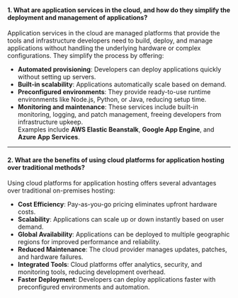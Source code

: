 #### **1. What are application services in the cloud, and how do they simplify the deployment and management of applications?**  

Application services in the cloud are managed platforms that provide the tools and infrastructure developers need to build, deploy, and manage applications without handling the underlying hardware or complex configurations. They simplify the process by offering:

- **Automated provisioning**: Developers can deploy applications quickly without setting up servers.
- **Built-in scalability**: Applications automatically scale based on demand.
- **Preconfigured environments**: They provide ready-to-use runtime environments like Node.js, Python, or Java, reducing setup time.
- **Monitoring and maintenance**: These services include built-in monitoring, logging, and patch management, freeing developers from infrastructure upkeep.  
    Examples include **AWS Elastic Beanstalk**, **Google App Engine**, and **Azure App Services**.

---

#### **2. What are the benefits of using cloud platforms for application hosting over traditional methods?**  

Using cloud platforms for application hosting offers several advantages over traditional on-premises hosting:

- **Cost Efficiency**: Pay-as-you-go pricing eliminates upfront hardware costs.
- **Scalability**: Applications can scale up or down instantly based on user demand.
- **Global Availability**: Applications can be deployed to multiple geographic regions for improved performance and reliability.
- **Reduced Maintenance**: The cloud provider manages updates, patches, and hardware failures.
- **Integrated Tools**: Cloud platforms offer analytics, security, and monitoring tools, reducing development overhead.
- **Faster Deployment**: Developers can deploy applications faster with preconfigured environments and automation.
